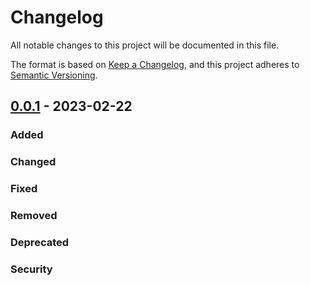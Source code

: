 # Changelog

All notable changes to this project will be documented in this file.

The format is based on [Keep a Changelog](https://keepachangelog.com/en/1.0.0/),
and this project adheres to [Semantic Versioning](https://semver.org/spec/v2.0.0.html).

## [0.0.1] - 2023-02-22

### Added

### Changed

### Fixed

### Removed

### Deprecated

### Security

[0.0.1]: https://github.com/pukanszkypeter/fault-tolerant-dispersion
